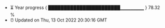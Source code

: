 - ⏳ Year progress { ███████████████████████▁▁▁▁▁▁▁ } 78.32 %
- ⏰ Updated on Thu, 13 Oct 2022 20:30:16 GMT

